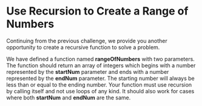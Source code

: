 # Use Recursion to Create a Range of Numbers


Continuing from the previous challenge, we provide you another opportunity to create a recursive function to solve a problem.

We have defined a function named **rangeOfNumbers** with two parameters. The function should return an array of integers which begins with a number represented by the **startNum** parameter and ends with a number represented by the **endNum** parameter. The starting number will always be less than or equal to the ending number. Your function must use recursion by calling itself and not use loops of any kind. It should also work for cases where both **startNum** and **endNum** are the same.